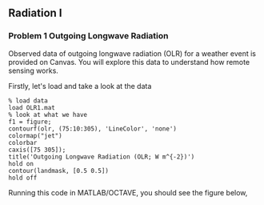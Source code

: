 ## Radiation I

### Problem 1 Outgoing Longwave Radiation

Observed data of outgoing longwave radiation (OLR) for a weather event is provided on Canvas. You will explore this data to understand how remote sensing works.

Firstly, let's load and take a look at the data
```
% load data 
load OLR1.mat 
% look at what we have 
f1 = figure;
contourf(olr, (75:10:305), 'LineColor', 'none')
colormap("jet")
colorbar
caxis([75 305]);
title('Outgoing Longwave Radiation (OLR; W m^{-2})')
hold on
contour(landmask, [0.5 0.5]) 
hold off
```
Running this code in MATLAB/OCTAVE, you should see the figure below,




